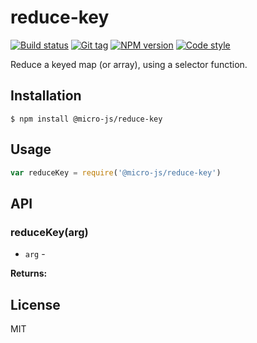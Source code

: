 
# reduce-key

[![Build status][travis-image]][travis-url]
[![Git tag][git-image]][git-url]
[![NPM version][npm-image]][npm-url]
[![Code style][standard-image]][standard-url]

Reduce a keyed map (or array), using a selector function.

## Installation

    $ npm install @micro-js/reduce-key

## Usage

```js
var reduceKey = require('@micro-js/reduce-key')

```

## API

### reduceKey(arg)

- `arg` -

**Returns:**

## License

MIT

[travis-image]: https://img.shields.io/travis/micro-js/reduce-key.svg?style=flat-square
[travis-url]: https://travis-ci.org/micro-js/reduce-key
[git-image]: https://img.shields.io/github/tag/micro-js/reduce-key.svg
[git-url]: https://github.com/micro-js/reduce-key
[standard-image]: https://img.shields.io/badge/code%20style-standard-brightgreen.svg?style=flat
[standard-url]: https://github.com/feross/standard
[npm-image]: https://img.shields.io/npm/v/@micro-js/reduce-key.svg?style=flat-square
[npm-url]: https://npmjs.org/package/@micro-js/reduce-key
